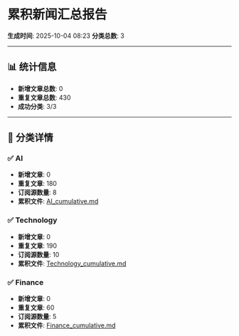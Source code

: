 # 累积新闻汇总报告

**生成时间**: 2025-10-04 08:23
**分类总数**: 3

---

## 📊 统计信息

- **新增文章总数**: 0
- **重复文章总数**: 430
- **成功分类**: 3/3

---

## 📂 分类详情

### ✅ AI
- **新增文章**: 0
- **重复文章**: 180
- **订阅源数量**: 8
- **累积文件**: [AI_cumulative.md](./AI_cumulative.md)

### ✅ Technology
- **新增文章**: 0
- **重复文章**: 190
- **订阅源数量**: 10
- **累积文件**: [Technology_cumulative.md](./Technology_cumulative.md)

### ✅ Finance
- **新增文章**: 0
- **重复文章**: 60
- **订阅源数量**: 5
- **累积文件**: [Finance_cumulative.md](./Finance_cumulative.md)
